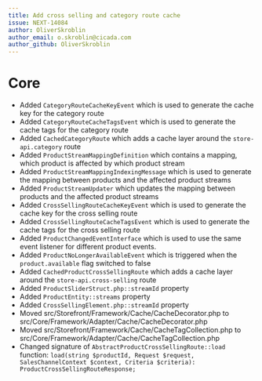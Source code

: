 ```yaml
---
title: Add cross selling and category route cache
issue: NEXT-14084
author: OliverSkroblin
author_email: o.skroblin@cicada.com 
author_github: OliverSkroblin
---
```

# Core
* Added `CategoryRouteCacheKeyEvent` which is used to generate the cache key for the category route
* Added `CategoryRouteCacheTagsEvent` which is used to generate the cache tags for the category route
* Added `CachedCategoryRoute` which adds a cache layer around the `store-api.category` route
* Added `ProductStreamMappingDefinition` which contains a mapping, which product is affected by which product stream
* Added `ProductStreamMappingIndexingMessage` which is used to generate the mapping between products and the affected product streams
* Added `ProductStreamUpdater` which updates the mapping between products and the affected product streams
* Added `CrossSellingRouteCacheKeyEvent` which is used to generate the cache key for the cross selling route
* Added `CrossSellingRouteCacheTagsEvent` which is used to generate the cache tags for the cross selling route
* Added `ProductChangedEventInterface` which is used to use the same event listener for different product events. 
* Added `ProductNoLongerAvailableEvent` which is triggered when the `product.available` flag switched to false
* Added `CachedProductCrossSellingRoute` which adds a cache layer around the `store-api.cross-selling` route
* Added `ProductSliderStruct.php::streamId` property
* Added `ProductEntity::streams` property
* Added `CrossSellingElement.php::streamId` property
* Moved src/Storefront/Framework/Cache/CacheDecorator.php to src/Core/Framework/Adapter/Cache/CacheDecorator.php   
* Moved src/Storefront/Framework/Cache/CacheTagCollection.php to src/Core/Framework/Adapter/Cache/CacheTagCollection.php
* Changed signature of `AbstractProductCrossSellingRoute::load` function: `load(string $productId, Request $request, SalesChannelContext $context, Criteria $criteria): ProductCrossSellingRouteResponse;`
